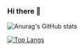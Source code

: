 ### Hi there 👋


![Anurag's GitHub stats](https://github-readme-stats.vercel.app/api?username=WilliamAraujo777&show_icons=true&theme=default)

[![Top Langs](https://github-readme-stats.vercel.app/api/top-langs/?username=WilliamAraujo777&layout=compact)](https://github.com/anuraghazra/github-readme-stats)

<!--
**WilliamAraujo777/WilliamAraujo777** is a ✨ _special_ ✨ repository because its `README.md` (this file) appears on your GitHub profile.

Here are some ideas to get you started:

- 🔭 I’m currently working on ...
- 🌱 I’m currently learning ...
- 👯 I’m looking to collaborate on ...
- 🤔 I’m looking for help with ...
- 💬 Ask me about ...
- 📫 How to reach me: ...
- 😄 Pronouns: ...
- ⚡ Fun fact: ...
-->
